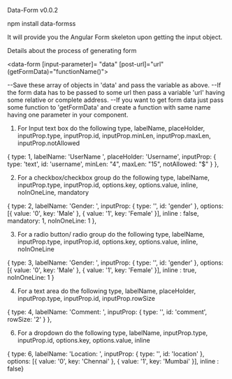 Data-Form
v0.0.2

npm install data-formss

It will provide you the Angular Form skeleton upon getting the input object.

Details about the process of generating form


<data-form [input-parameter]= "data" [post-url]="url" (getFormData)="functionName()"></data-form>

--Save these array of objects in 'data' and pass the variable as above.
--If the form data has to be passed to some url then pass a variable 'url' having some relative or complete address.
--If you want to get form data just pass some function to 'getFormData' and create a function with same name having one parameter in your component.

1. For Input text box do the following
type, labelName, placeHolder, inputProp.type, inputProp.id, inputProp.minLen, inputProp.maxLen, inputProp.notAllowed

{ type: 1, labelName: 'UserName ', placeHolder: 'Username', inputProp: { type: 'text', id: 'username', minLen: "4", maxLen: "15", notAllowed: "$" } },

2. For a checkbox/checkbox group do the following
type, labelName, inputProp.type, inputProp.id, options.key, options.value, inline, noInOneLine, mandatory

{ type: 2, labelName: 'Gender: ', inputProp: { type: '', id: 'gender' }, options: [{ value: '0', key: 'Male' }, { value: '1', key: 'Female' }], inline : false, mandatory: 1, noInOneLine: 1 },

3. For a radio button/ radio group do the following
type, labelName, inputProp.type, inputProp.id, options.key, options.value, inline, noInOneLine

{ type: 3, labelName: 'Gender: ', inputProp: { type: '', id: 'gender' }, options: [{ value: '0', key: 'Male' }, { value: '1', key: 'Female' }], inline : true, noInOneLine: 1 }

4. For a text area do the following
type, labelName, placeHolder, inputProp.type, inputProp.id, inputProp.rowSize

{ type: 4, labelName: 'Comment: ', inputProp: { type: '', id: 'comment', rowSize: '2' } },

6. For a dropdown do the following
type, labelName, inputProp.type, inputProp.id, options.key, options.value, inline 

{ type: 6, labelName: 'Location: ', inputProp: { type: '', id: 'location' }, options: [{ value: '0', key: 'Chennai' }, { value: '1', key: 'Mumbai' }], inline : false}




